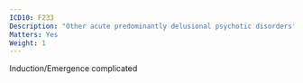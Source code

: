 ```yaml
---
ICD10: F233
Description: "Other acute predominantly delusional psychotic disorders"
Matters: Yes
Weight: 1
---
```

Induction/Emergence complicated
